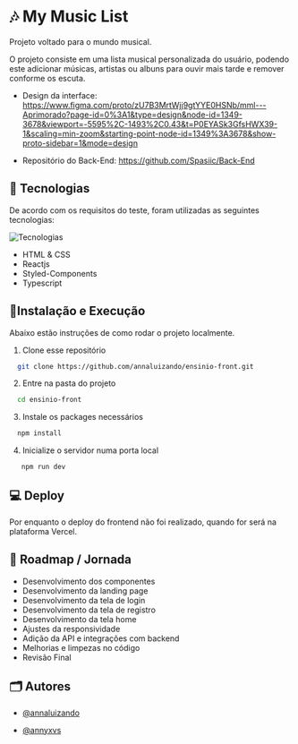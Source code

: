 
# 🎶 My Music List

Projeto voltado para o mundo musical.

O projeto consiste em uma lista musical personalizada do usuário, podendo este adicionar músicas, artistas ou albuns para ouvir mais tarde e remover conforme os escuta.

- Design da interface: https://www.figma.com/proto/zU7B3MrtWjj9gtYYE0HSNb/mml---Aprimorado?page-id=0%3A1&type=design&node-id=1349-3678&viewport=-5595%2C-1493%2C0.43&t=P0EYASk3GfsHWX39-1&scaling=min-zoom&starting-point-node-id=1349%3A3678&show-proto-sidebar=1&mode=design

- Repositório do Back-End: https://github.com/Spasiic/Back-End


## 🦆 Tecnologias

De acordo com os requisitos do teste, foram utilizadas as seguintes tecnologias:

![Tecnologias](https://skillicons.dev/icons?i=html,css,react,vite,styledcomponents,ts)

- HTML & CSS
- Reactjs 
- Styled-Components
- Typescript


## 🏃Instalação e Execução
Abaixo estão instruções de como rodar o projeto localmente.

1. Clone esse repositório

```bash
  git clone https://github.com/annaluizando/ensinio-front.git
```

2. Entre na pasta do projeto

```bash
  cd ensinio-front
```

3. Instale os packages necessários

```bash
  npm install
```

4. Inicialize o servidor numa porta local

```bash
   npm run dev
```
## 💻 Deploy
Por enquanto o deploy do frontend não foi realizado, quando for será na plataforma Vercel.


## 🚀 Roadmap / Jornada

- Desenvolvimento dos componentes
- Desenvolvimento da landing page
- Desenvolvimento da tela de login
- Desenvolvimento da tela de registro
- Desenvolvimento da tela home
- Ajustes da responsividade
- Adição da API e integrações com backend
- Melhorias e limpezas no código
- Revisão Final


## 🗂️ Autores
- [@annaluizando](https://github.com/annaluizando)

- [@annyxvs](https://github.com/annyxvs)
